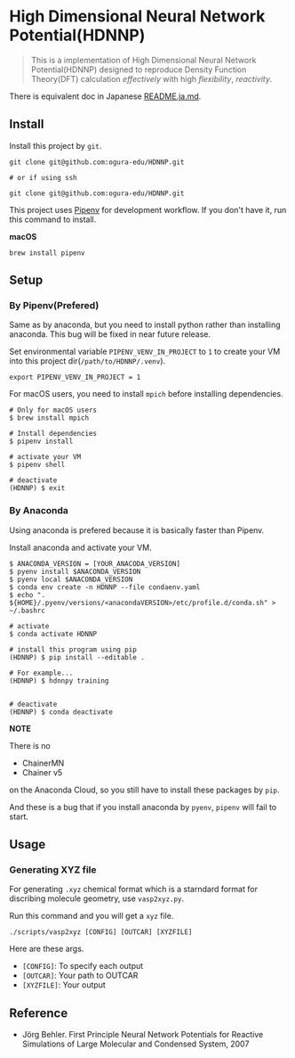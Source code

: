 # High Dimensional Neural Network Potential(HDNNP)

> This is a implementation of High Dimensional Neural Network Potential(HDNNP) designed to reproduce Density Function Theory(DFT) calculation *effectively* with high *flexibility*, *reactivity*.

There is equivalent doc in Japanese [README.ja.md](https://github.com/ogura-edu/HDNNP/blob/master/README.ja.md).

## Install

Install this project by `git`.

```shell
git clone git@github.com:ogura-edu/HDNNP.git

# or if using ssh

git clone git@github.com:ogura-edu/HDNNP.git
```

This project uses [Pipenv](https://github.com/pypa/pipenv) for development workflow. If you don't have it, run this command to install.


**macOS**
```
brew install pipenv
```

## Setup
### By Pipenv(Prefered)

Same as by anaconda, but you need to install python rather than installing anaconda. This bug will be fixed in near future release.

Set environmental variable `PIPENV_VENV_IN_PROJECT` to `1` to create your VM into this project dir(`/path/to/HDNNP/.venv`).

```shell
export PIPENV_VENV_IN_PROJECT = 1
```

For macOS users, you need to install `mpich` before installing dependencies.

```shell
# Only for macOS users
$ brew install mpich

# Install dependencies
$ pipenv install

# activate your VM
$ pipenv shell

# deactivate
(HDNNP) $ exit
```


### By Anaconda

Using anaconda is prefered because it is basically faster than Pipenv.

Install anaconda and activate your VM.

```shell
$ ANACONDA_VERSION = [YOUR_ANACODA_VERSION]
$ pyenv install $ANACONDA_VERSION
$ pyenv local $ANACONDA_VERSION
$ conda env create -n HDNNP --file condaenv.yaml
$ echo ". ${HOME}/.pyenv/versions/<anacondaVERSION>/etc/profile.d/conda.sh" > ~/.bashrc

# activate
$ conda activate HDNNP

# install this program using pip
(HDNNP) $ pip install --editable .

# For example...
(HDNNP) $ hdnnpy training


# deactivate
(HDNNP) $ conda deactivate
```

**NOTE** 

There is no

- ChainerMN
- Chainer v5

on the Anaconda Cloud, so you still have to install these packages by `pip`.

And these is a bug that if you install anaconda by `pyenv`, `pipenv` will fail to start.

## Usage
### Generating XYZ file

For generating `.xyz` chemical format which is a starndard format for discribing molecule geometry, use `vasp2xyz.py`.

Run this command and you will get a `xyz` file.

```shell
./scripts/vasp2xyz [CONFIG] [OUTCAR] [XYZFILE]
```

Here are these args.

- `[CONFIG]`: To specify each output
- `[OUTCAR]`: Your path to OUTCAR
- `[XYZFILE]`: Your output

## Reference

- Jörg Behler. First Principle Neural Network Potentials for Reactive Simulations of Large Molecular and Condensed System, 2007
